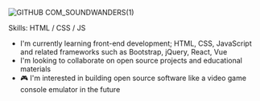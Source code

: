 ![GITHUB COM_SOUNDWANDERS(1)](https://user-images.githubusercontent.com/69735204/113229056-2cbe8380-9264-11eb-8db5-74a3a924d499.png)



Skills: HTML / CSS / JS

- I'm currently learning front-end development; HTML, CSS, JavaScript and related frameworks such as Bootstrap, jQuery, React, Vue
- I'm looking to collaborate on open source projects and educational materials
- 🎮 I'm interested in building open source software like a video game console emulator in the future
